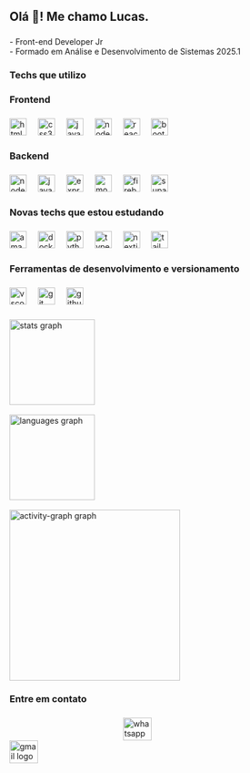 <h2 align="left">Olá 👋! Me chamo Lucas.</h2>

###

<p align="left">- Front-end Developer Jr<br>- Formado em Análise e Desenvolvimento de Sistemas 2025.1</p>

###

<h3 align="left">Techs que utilizo</h3>

###

<h3 align="left">Frontend</h3>

###

<div align="left">
  <img src="https://skillicons.dev/icons?i=html" height="30" alt="html5 logo"  />
  <img width="12" />
  <img src="https://skillicons.dev/icons?i=css" height="30" alt="css3 logo"  />
  <img width="12" />
  <img src="https://skillicons.dev/icons?i=js" height="30" alt="javascript logo"  />
  <img width="12" />
  <img src="https://skillicons.dev/icons?i=nodejs" height="30" alt="nodejs logo"  />
  <img width="12" />
  <img src="https://skillicons.dev/icons?i=react" height="30" alt="react logo"  />
  <img width="12" />
  <img src="https://skillicons.dev/icons?i=bootstrap" height="30" alt="bootstrap logo"  />
</div>

###

<h3 align="left">Backend</h3>

###

<div align="left">
  <img src="https://skillicons.dev/icons?i=nodejs" height="30" alt="nodejs logo"  />
  <img width="12" />
  <img src="https://skillicons.dev/icons?i=js" height="30" alt="javascript logo"  />
  <img width="12" />
  <img src="https://skillicons.dev/icons?i=express" height="30" alt="express logo"  />
  <img width="12" />
  <img src="https://skillicons.dev/icons?i=mongodb" height="30" alt="mongodb logo"  />
  <img width="12" />
  <img src="https://skillicons.dev/icons?i=firebase" height="30" alt="firebase logo"  />
  <img width="12" />
  <img src="https://skillicons.dev/icons?i=supabase" height="30" alt="supabase logo"  />
</div>

###

###

<h3 align="left">Novas techs que estou estudando</h3>

###

<div align="left">
  <img src="https://skillicons.dev/icons?i=aws" height="30" alt="amazonwebservices logo"  />
  <img width="12" />
  <img src="https://skillicons.dev/icons?i=docker" height="30" alt="docker logo"  />
  <img width="12" />
  <img src="https://skillicons.dev/icons?i=py" height="30" alt="python logo"  />
  <img width="12" />
  <img src="https://skillicons.dev/icons?i=ts" height="30" alt="typescript logo"  />
  <img width="12" />
  <img src="https://skillicons.dev/icons?i=nextjs" height="30" alt="nextjs logo"  />
  <img width="12" />
  <img src="https://skillicons.dev/icons?i=tailwind" height="30" alt="tailwind logo"  />
</div>

###

<h3 align="left">Ferramentas de desenvolvimento e versionamento</h3>

###

<div align="left">
  <img src="https://skillicons.dev/icons?i=vscode" height="30" alt="vscode logo"  />
   <img width="12" />
  <img src="https://skillicons.dev/icons?i=git" height="30" alt="git logo"  />
  <img width="12" />
  <img src="https://skillicons.dev/icons?i=github" height="30" alt="github logo"  />
</div>

###

<div align="left">
  <img src="https://github-readme-stats.vercel.app/api?username=lucasleytao&hide_title=false&hide_rank=false&show_icons=true&include_all_commits=true&count_private=true&disable_animations=false&theme=merko&locale=en&hide_border=true&order=1" height="150" alt="stats graph"  /><br><br>
  <img src="https://github-readme-stats.vercel.app/api/top-langs?username=lucasleytao&locale=en&hide_title=false&layout=compact&card_width=320&langs_count=5&theme=tokyonight&hide_border=true&order=2" height="150" alt="languages graph"  /><br><br>
  <img src="https://github-readme-activity-graph.vercel.app/graph?username=lucasleytao&radius=16&theme=react&area=true&order=5&hide_title=true&hide_border=true" height="300" alt="activity-graph graph"  />
</div>

###

<h3 align="left">Entre em contato</h3>

###

<div align="left">
  <a href="https://wa.me/5586994545031" target="_blank" rel="noopener noreferrer">
    <img src="https://raw.githubusercontent.com/maurodesouza/profile-readme-generator/master/src/assets/icons/social/whatsapp/default.svg" width="50" height="40" alt="whatsapp logo" style="margin-left:200px;" />
  </a><br>
  <a href="mailto:lucassilvaleitao1401@gmail.com" target="_blank" rel="noopener noreferrer">
    <img src="https://raw.githubusercontent.com/maurodesouza/profile-readme-generator/master/src/assets/icons/social/gmail/default.svg" width="50" height="40" alt="gmail logo" />
  </a>
</div>

###
